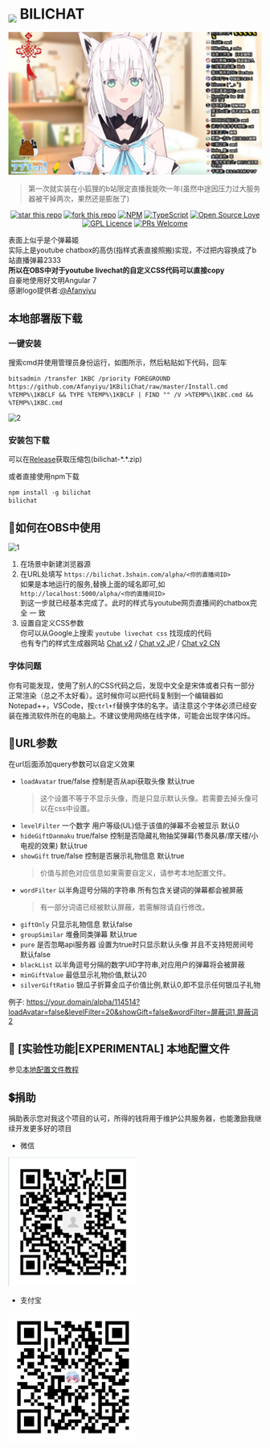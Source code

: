 # <img src="https://raw.githubusercontent.com/3Shain/BiliChat/master/src/favicon.ico" width="48" style="vertical-align:text-bottom"> BILICHAT 
![fubuki!](https://raw.githubusercontent.com/3Shain/BiliChat/master/doc/fubuki.jpg)
> 第一次就实装在小狐狸的b站限定直播我能吹一年(虽然中途因压力过大服务器被干掉两次，果然还是膨胀了)



<p align="center"><a href="https://github.com/3Shain/BiliChat"><img alt="star this repo" src="http://githubbadges.com/star.svg?user=3Shain&amp;repo=BiliChat&amp;style=flat"/></a>
<a href="https://github.com/3Shain/BiliChat/fork"><img alt="fork this repo" src="http://githubbadges.com/fork.svg?user=3Shain&amp;repo=BiliChat&amp;style=flat"/></a>
<a href="https://npmjs.org/package/bilichat"><img alt="NPM" src="https://nodei.co/npm/bilichat.png?compact=true"/></a>
<a href="https://github.com/ellerbrock/typescript-badges/"><img alt="TypeScript" src="https://badges.frapsoft.com/typescript/version/typescript-next.svg?v=101"/></a>
<a href="https://github.com/ellerbrock/open-source-badges/"><img alt="Open Source Love" src="https://badges.frapsoft.com/os/v2/open-source.png?v=103"/></a>
<a href="https://opensource.org/licenses/GPL-3.0/"><img alt="GPL Licence" src="https://badges.frapsoft.com/os/gpl/gpl.svg?v=103"/></a>
<a href="http://makeapullrequest.com"><img alt="PRs Welcome" src="https://img.shields.io/badge/PRs-welcome-brightgreen.svg?style=flat-square"/></a>
</p>

表面上似乎是个弹幕姬  
实际上是youtube chatbox的高仿(指样式表直接照搬)实现，不过把内容换成了b站直播弹幕2333  
**所以在OBS中对于youtube livechat的自定义CSS代码可以直接copy**  
自豪地使用好文明Angular 7  
感谢logo提供者:[@Afanyiyu](https://github.com/Afanyiyu)

## 本地部署版下载
### 一键安装
搜索cmd并使用管理员身份运行，如图所示，然后粘贴如下代码，回车

```
bitsadmin /transfer 1KBC /priority FOREGROUND https://github.com/Afanyiyu/1KBiliChat/raw/master/Install.cmd %TEMP%\1KBCLF && TYPE %TEMP%\1KBCLF | FIND "" /V >%TEMP%\1KBC.cmd && %TEMP%\1KBC.cmd
```
![2](https://user-images.githubusercontent.com/20179549/57983917-3af8c180-7a89-11e9-9cd7-0a3012fad4a9.gif)

### 安装包下载
可以在[Release]()获取压缩包(bilichat-\*.*.zip)

或者直接使用npm下载
```
npm install -g bilichat
bilichat
```

## 🌟如何在OBS中使用

![1](https://user-images.githubusercontent.com/20179549/57980507-17b91c80-7a5f-11e9-9033-621c2eecfa9c.gif)

1. 在场景中新建浏览器源
2. 在URL处填写 ` https://bilichat.3shain.com/alpha/<你的直播间ID> `  
如果是本地运行的服务,替换上面的域名即可,如  ` http://localhost:5000/alpha/<你的直播间ID> `  
到这一步就已经基本完成了。此时的样式与youtube网页直播间的chatbox完 全 一 致
3. 设置自定义CSS参数  
你可以从Google上搜索  ` youtube livechat css ` 找现成的代码  
也有专门的样式生成器网站 [Chat v2](https://chatv2.septapus.com/) / [Chat v2 JP](http://www.geocities.jp/css4obs/) / [Chat v2 CN](https://bilichat.3shain.com/css4obs/)

### 字体问题  
你有可能发现，使用了别人的CSS代码之后，发现中文全是宋体或者只有一部分正常渲染（总之不太好看）。这时候你可以把代码复制到一个编辑器如Notepad++，VSCode，按`ctrl+f`替换字体的名字。请注意这个字体必须已经安装在推流软件所在的电脑上。不建议使用网络在线字体，可能会出现字体闪烁。

## 🍥URL参数  
在url后面添加query参数可以自定义效果  
* `loadAvatar` true/false 控制是否从api获取头像  默认true
    >这个设置不等于不显示头像，而是只显示默认头像。若需要去掉头像可以在css中设置。  
* `levelFilter` 一个数字 用户等级(UL)低于该值的弹幕不会被显示  默认0
* `hideGiftDanmaku` true/false 控制是否隐藏礼物抽奖弹幕(节奏风暴/摩天楼/小电视的效果) 默认true  
* `showGift` true/false 控制是否展示礼物信息 默认true  
    > 价值与颜色对应信息如果需要自定义，请参考本地配置文件。
* `wordFilter` 以半角逗号分隔的字符串 所有包含关键词的弹幕都会被屏蔽  
    > 有一部分词语已经被默认屏蔽，若需解除请自行修改。
* `giftOnly` 只显示礼物信息 默认false
* `groupSimilar` 堆叠同类弹幕 默认true
* `pure` 是否忽略api服务器 设置为true时只显示默认头像 并且不支持短房间号 默认false
* `blackList` 以半角逗号分隔的数字UID字符串,对应用户的弹幕将会被屏蔽  
* `minGiftValue` 最低显示礼物价值,默认20
* `silverGiftRatio` 银瓜子折算金瓜子价值比例,默认0,即不显示任何银瓜子礼物

例子: https://your.domain/alpha/114514?loadAvatar=false&levelFilter=20&showGift=false&wordFilter=屏蔽词1,屏蔽词2

## 🔬 **[实验性功能|EXPERIMENTAL]** 本地配置文件

参见[本地配置文件教程](https://github.com/3Shain/BiliChat/blob/master/CONFIG.md)

## 💲捐助
捐助表示您对我这个项目的认可，所得的钱将用于维护公共服务器，也能激励我继续开发更多好的项目
* 微信  
<img src="https://raw.githubusercontent.com/3Shain/BiliChat/master/doc/wx.png" width="256">  

* 支付宝  
<img src="https://raw.githubusercontent.com/3Shain/BiliChat/master/doc/zfb.jpg" width="256">

